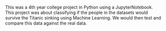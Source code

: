 This was a 4th year college project in Python using a JupyterNotebook. This project was about classifying if the people in the datasets
would survive the Titanic sinking using Machine Learning. We would then test and compare this data against the real data.
